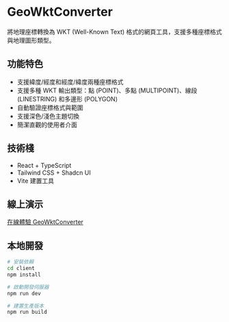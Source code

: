 # GeoWktConverter
將地理座標轉換為 WKT (Well-Known Text) 格式的網頁工具，支援多種座標格式與地理圖形類型。

## 功能特色

- 支援緯度/經度和經度/緯度兩種座標格式
- 支援多種 WKT 輸出類型：點 (POINT)、多點 (MULTIPOINT)、線段 (LINESTRING) 和多邊形 (POLYGON)
- 自動驗證座標格式與範圍
- 支援深色/淺色主題切換
- 簡潔直觀的使用者介面

## 技術棧

- React + TypeScript
- Tailwind CSS + Shadcn UI
- Vite 建置工具

## 線上演示

[在線體驗 GeoWktConverter](https://您的部署網址)

## 本地開發

```bash
# 安裝依賴
cd client
npm install

# 啟動開發伺服器
npm run dev

# 建置生產版本
npm run build